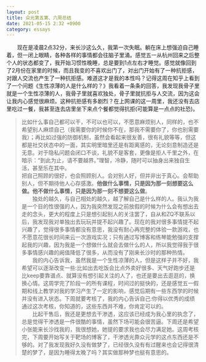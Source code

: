 ```yaml
---
layout: post
title: 众元第五第、六周总结
date: 2021-05-15 2:32 +0900
category: essays
---
```


&ensp;&ensp;&ensp;&ensp;现在是凌晨2点32分，来长沙这么久，我第一次失眠。躺在床上想强迫自己睡着，但一闭上眼睛，各种各样的事情都会往脑子里涌。感觉五一从杭州回来之后整个人的状态都变了，我开始习惯性晚睡，总是要到1点左右才睡觉。感觉就像回到了2月份在家里的时候，而且我变的不喜欢出门了，对出门开始有了一种抗拒感，对跟人交流也产生了一种抗拒感。难道这才是我的本性吗？记得这周在知乎上看到了一个问题《生性凉薄的人是什么样的？》我看着一条条的回答，我发现我骨子里就是一个生性凉薄的人，我骨子里就喜欢独处，骨子里就抗拒与人交流，因为这会让我内心感觉很麻烦。这种抗拒感有多剧烈？在上网课的这一周里，我还没有去店里吃过一餐，我甚至连去店里坐下来点个餐都觉得抗拒(可能算是一点点的社恐)。  
>比如什么事自己都可以干，不可以也可以，不愿意麻烦别人，同样的，也不希望别人麻烦自己（我需要你的时候你不在，那我不需要你了，你也别需要我）；再比如过强的防御机制，虽然会看起来很友善，很有礼貌等等，但这都是社交状态中的一面，其实明里暗里还是有距离感的，无论刻意制造还是无意。对于隐私问题会闭口不谈，礼貌不是客套，更像是拒人千里之外，在暗示：“到此为止，请不要越界。”理智，冷静，随时可以抽身出来独自生活，甚至乐在其中。  
>把自己照顾的很好，也会照顾别人。会对别人好，但并非出于真心。会帮助别人，但不期待他人心存感激。**他做什么事情，只是因为那一刻想要这么做。他不做什么事情，只是因为那一刻不想要这么做**。  
&ensp;&ensp;&ensp;&ensp;独处的越久，与自己相处的越久，越了解自己是什么样的人。我认为我是一个目的性很强的人，因为我突然发现之前放假的时候为什么会有想出去走的念头，更大的程度上只是想引起别人的关注罢了，自从和ZQ不联系以后，我发现我对单独出去玩玩并提不起兴趣了。现在的我对很多事情提不起兴趣了，觉得很多事情都没有意思，我没有耐心再完整的体验一款游戏，也不愿意花很长时间来云一次游戏实况；只有通过写博客和练琴能勉强的支撑起我的兴趣，因为我是一个想做什么就会去做什么的人，所以我觉得我于很多事情感兴趣的阙值降低了很多，从而没有了刚来长沙时的那种热情。  
&ensp;&ensp;&ensp;&ensp;我的内心告诉我，虽然我是一个生性凉薄的人，但是这样子并不好，我希望可以逐渐改变一些:比如出去吃饭会比点外卖好很多、天气好跑步还是比keep要靠谱点、就算没有想引起关注的人了，也还是要出去逛逛的，换换心情。这周学完了阶段一的所有课程，时间过的挺快的，还是感觉五一假期和线上教学对我的学习产生了一定的影响，感觉后期有一些东西学的时候并没有进入状态。下周就要考核了，我的内心告诉自己:你得以优秀的成绩通过这次考核，你知道的，这些东西并不难，你肯定可以的。  
&ensp;&ensp;&ensp;&ensp;比起干售后，我还是更想去干渗透，这应该已经成为我心里的执念了，总是觉得干渗透是一件很酷的事情，虽然下场可能会很苦逼。下周还是希望小张能来长沙找我的，我很想她，她提的要求我也会尽力满足她。这周考核完，下周要开始写关于靶场的博客了，干渗透光靠众元学的这点东西还是不够的。对了我发现我好久没有做梦了，已经很久没有有过醒来也会记得很清楚的梦了，是因为睡得太晚了吗？其实做那种梦也挺有意思的。

